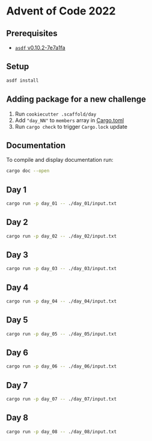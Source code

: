 # Advent of Code 2022

## Prerequisites

- [`asdf` v0.10.2-7e7a1fa](https://asdf-vm.com/)

## Setup

```sh
asdf install
```

## Adding package for a new challenge

1. Run `cookiecutter .scaffold/day`
2. Add `"day_NN"` to `members` array in [Cargo.toml](./Cargo.toml)
3. Run `cargo check` to trigger `Cargo.lock` update

## Documentation

To compile and display documentation run:

```sh
cargo doc --open
```

## Day 1

```sh
cargo run -p day_01 -- ./day_01/input.txt
```

## Day 2

```sh
cargo run -p day_02 -- ./day_02/input.txt
```

## Day 3

```sh
cargo run -p day_03 -- ./day_03/input.txt
```

## Day 4

```sh
cargo run -p day_04 -- ./day_04/input.txt
```

## Day 5

```sh
cargo run -p day_05 -- ./day_05/input.txt
```

## Day 6

```sh
cargo run -p day_06 -- ./day_06/input.txt
```

## Day 7

```sh
cargo run -p day_07 -- ./day_07/input.txt
```

## Day 8

```sh
cargo run -p day_08 -- ./day_08/input.txt
```
